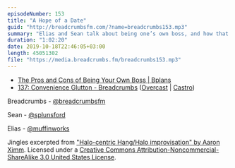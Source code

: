 ```yaml
---
episodeNumber: 153
title: "A Hope of a Date"
guid: "http://breadcrumbsfm.com/?name=breadcrumbs153.mp3"
summary: "Elias and Sean talk about being one’s own boss, and how that applies to their current situations."
duration: "1:02:20"
date: 2019-10-18T22:46:05+03:00
length: 45051302
file: "https://media.breadcrumbs.fm/breadcrumbs153.mp3"
---
```


- [The Pros and Cons of Being Your Own Boss | Bplans](https://articles.bplans.com/pros-and-cons-of-being-your-own-boss/)
- [137: Convenience Glutton - Breadcrumbs](http://breadcrumbsfm.com/?name=breadcrumbs137.mp3) ([Overcast](https://overcast.fm/+LlypWxdEI) | [Castro](https://castro.fm/episode/MF8OKw))

Breadcrumbs - [@breadcrumbsfm](https://twitter.com/breadcrumbsfm)

Sean - [@splunsford](https://twitter.com/splunsford)

Elias - [@muffinworks](https://twitter.com/muffinworks)

Jingles excerpted from ["Halo-centric Hang/Halo improvisation" by Aaron Ximm](http://freemusicarchive.org/music/aaron_ximm/handpans_and_the_hang/). Licensed under a [Creative Commons Attribution-Noncommercial-ShareAlike 3.0 United States License](http://creativecommons.org/licenses/by-nc-sa/3.0/us/).